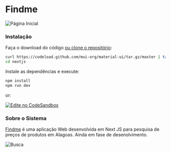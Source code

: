 # Findme
![Página Inicial](https://i.ibb.co/3YBSmrn/home.png)


### Instalação

Faça o download do código [ou clone o repositório](https://github.com/mui-org/material-ui):

```sh
curl https://codeload.github.com/mui-org/material-ui/tar.gz/master | tar -xz --strip=2  material-ui-master/examples/nextjs
cd nextjs
```

Instale as dependências e execute:

```sh
npm install
npm run dev
```
or:

[![Edite no CodeSandbox](https://codesandbox.io/static/img/play-codesandbox.svg)](https://codesandbox.io/s/github/mui-org/material-ui/tree/master/examples/nextjs)

### Sobre o Sistema

[Findme](https://findme-gamma.vercel.app/) é uma aplicação Web desenvolvida em Next JS para pesquisa de preços de produtos em Alagoas. Ainda em fase de desenolvimento.

![Busca](https://i.ibb.co/VQgRS12/busca.png)
